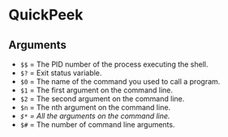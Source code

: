 # QuickPeek

## Arguments

* `$$` = The PID number of the process executing the shell.
* `$?` = Exit status variable.
* `$0` = The name of the command you used to call a program.
* `$1` = The first argument on the command line.
* `$2` = The second argument on the command line.
* `$n` = The nth argument on the command line.
* *`$*` = All the arguments on the command line.*
* `$#` = The number of command line arguments.
